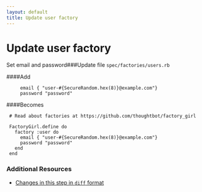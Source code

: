 ```yaml
---
layout: default
title: Update user factory
---
```


<h1 id="main">Update user factory</h1>


Set email and password###Update file `spec/factories/users.rb`

####Add
```
     email { "user-#{SecureRandom.hex(8)}@example.com"}
     password "password"
```


####Becomes
```
 # Read about factories at https://github.com/thoughtbot/factory_girl
 
 FactoryGirl.define do
   factory :user do
     email { "user-#{SecureRandom.hex(8)}@example.com"}
     password "password"
   end
 end

```



### Additional Resources

* [Changes in this step in `diff` format](https://github.com/software-academy/devise_bdd/commit/4ba8e83773ea5b78142f2b43bb2686b4a5926cea)

